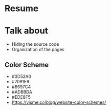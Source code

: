 # Resume



# Talk about
+ Hiding the source code
+ Organization of the pages


## Color Scheme
+ #3D52A0
+ #7091E6
+ #8697C4
+ #ADBBDA
+ #EDE8F5
+ https://visme.co/blog/website-color-schemes/
